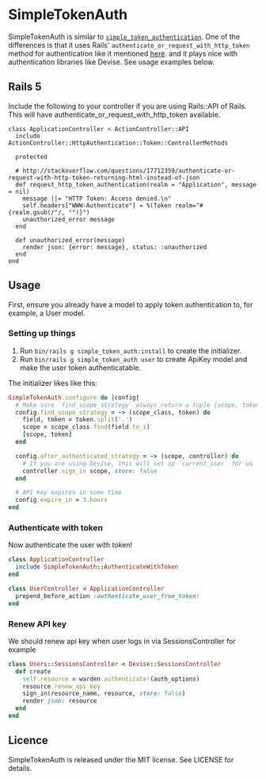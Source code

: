 # SimpleTokenAuth

SimpleTokenAuth is similar to [`simple_token_authentication`](https://github.com/gonzalo-bulnes/simple_token_authentication). One of the differences is that it uses Rails' `authenticate_or_request_with_http_token` method for authentication like it mentioned [here](http://blog.envylabs.com/post/75521798481/token-based-authentication-in-rails). and it plays nice with authentication libraries like Devise. See usage examples below.

## Rails 5

Include the following to your controller if you are using Rails::API of Rails. This will have authenticate_or_request_with_http_token available.

```
class ApplicationController < ActionController::API
  include ActionController::HttpAuthentication::Token::ControllerMethods

  protected

  # http://stackoverflow.com/questions/17712359/authenticate-or-request-with-http-token-returning-html-instead-of-json
  def request_http_token_authentication(realm = "Application", message = nil)
    message ||= "HTTP Token: Access denied.\n"
    self.headers["WWW-Authenticate"] = %(Token realm="#{realm.gsub(/"/, "")}")
    unauthorized_error message
  end

  def unauthorized_error(message)
    render json: {error: message}, status: :unauthorized
  end
end
```

## Usage

First, ensure you already have a model to apply token authentication to, for example, a User model.

### Setting up things

1. Run `bin/rails g simple_token_auth:install` to create the initializer.
2. Run `bin/rails g simple_token_auth user` to create ApiKey model and make the user token authenticatable.

The initializer likes like this:

```ruby
SimpleTokenAuth.configure do |config|
  # Make sure `find_scope_strategy` always return a tuple [scope, token]
  config.find_scope_strategy = -> (scope_class, token) do
    field, token = token.split('.')
    scope = scope_class.find(field.to_i)
    [scope, token]
  end

  config.after_authenticated_strategy = -> (scope, controller) do
    # If you are using Devise, this will set up `current_user` for us
    controller.sign_in scope, store: false
  end

  # API key expires in some time
  config.expire_in = 3.hours
end
```

### Authenticate with token

Now authenticate the user with token!

```ruby
class ApplicationController
  include SimpleTokenAuth::AuthenticateWithToken
end

class UserController < ApplicationController
  prepend_before_action :authenticate_user_from_token!
end
```

### Renew API key

We should renew api key when user logs in via SessionsController for example

```ruby
class Users::SessionsController < Devise::SessionsController
  def create
    self.resource = warden.authenticate!(auth_options)
    resource.renew_api_key
    sign_in(resource_name, resource, store: false)
    render json: resource
  end
end
```

## Licence

SimpleTokenAuth is released under the MIT license. See LICENSE for details.
